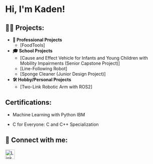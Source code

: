 <h1>Hi, I'm Kaden! <br/>

<h2>👨‍💻 Projects:</h2>

- <b> 💼 Professional Projects</b>
  - [FoodTools]
- <b> 🎓 School Projects</b>
  - [Cause and Effect Vehicle for Infants and Young Children with Mobility Impairments (Senior Capstone Project)]</i>
  - [Line-Following Robot]</i>
  - [Sponge Cleaner (Junior Design Project)]</i>
- <b> 🛠️ Hobby/Personal Projects</b>
  - [Two-Link Robotic Arm with ROS2]
 
<h2>Certifications: </h2>
  
  - Machine Learning with Python IBM</i>
  
  - C for Everyone: C and C++ Specialization</i>

<h2> 🤳 Connect with me:</h2>

<p>
  <a href="https://www.linkedin.com/in/kaden-lee-47a538257" target="_blank">
    <img alt="LinkedIn" width="30px" src="https://cdn.jsdelivr.net/npm/simple-icons@v3/icons/linkedin.svg" />
  </a>
</p>


<!--

Here are some ideas to get you started:

- 🔭 I’m currently working on ...
- 🌱 I’m currently learning ...
- 👯 I’m looking to collaborate on ...
- 🤔 I’m looking for help with ...
- 💬 Ask me about ...
- 📫 How to reach me: ...
- 😄 Pronouns: ...
- ⚡ Fun fact: ...
-->
